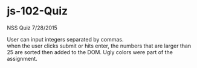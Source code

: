 # js-102-Quiz
NSS Quiz 7/28/2015

User can input integers separated by commas.  
when the user clicks submit or hits enter, the numbers that are larger than 25 are sorted then added to the DOM.  Ugly colors were part of the assignment. 
